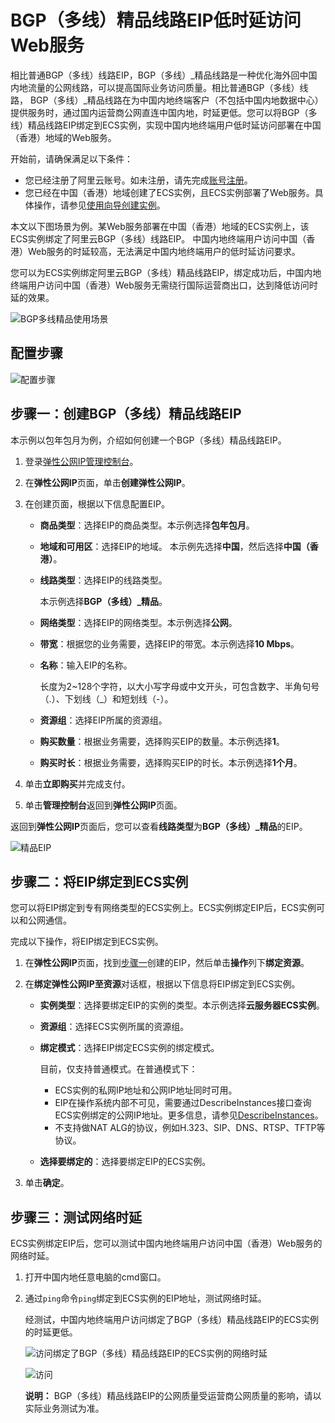 # BGP（多线）精品线路EIP低时延访问Web服务

相比普通BGP（多线）线路EIP，BGP（多线）\_精品线路是一种优化海外回中国内地流量的公网线路，可以提高国际业务访问质量。相比普通BGP（多线）线路， BGP（多线）\_精品线路在为中国内地终端客户（不包括中国内地数据中心）提供服务时，通过国内运营商公网直连中国内地，时延更低。您可以将BGP（多线）精品线路EIP绑定到ECS实例，实现中国内地终端用户低时延访问部署在中国（香港）地域的Web服务。

开始前，请确保满足以下条件：

-   您已经注册了阿里云账号。如未注册，请先完成[账号注册](https://account.aliyun.com/register/register.htm)。
-   您已经在中国（香港）地域创建了ECS实例，且ECS实例部署了Web服务。具体操作，请参见[使用向导创建实例](/cn.zh-CN/实例/创建实例/使用向导创建实例.md)。

本文以下图场景为例。某Web服务部署在中国（香港）地域的ECS实例上，该ECS实例绑定了阿里云BGP（多线）线路EIP。 中国内地终端用户访问中国（香港）Web服务的时延较高，无法满足中国内地终端用户的低时延访问要求。

您可以为ECS实例绑定阿里云BGP（多线）精品线路EIP，绑定成功后，中国内地终端用户访问中国（香港）Web服务无需绕行国际运营商出口，达到降低访问时延的效果。

![BGP多线精品使用场景](https://static-aliyun-doc.oss-accelerate.aliyuncs.com/assets/img/zh-CN/8059039951/p120847.png)

## 配置步骤

![配置步骤](https://static-aliyun-doc.oss-accelerate.aliyuncs.com/assets/img/zh-CN/8059039951/p120912.png)

## 步骤一：创建BGP（多线）精品线路EIP

本示例以包年包月为例，介绍如何创建一个BGP（多线）精品线路EIP。

1.  登录[弹性公网IP管理控制台](https://vpc.console.aliyun.com/eip)。

2.  在**弹性公网IP**页面，单击**创建弹性公网IP**。

3.  在创建页面，根据以下信息配置EIP。

    -   **商品类型**：选择EIP的商品类型。本示例选择**包年包月**。
    -   **地域和可用区**：选择EIP的地域。 本示例先选择**中国**，然后选择**中国（香港）**。
    -   **线路类型**：选择EIP的线路类型。

        本示例选择**BGP（多线）\_精品**。

    -   **网络类型**：选择EIP的网络类型。本示例选择**公网**。
    -   **带宽**：根据您的业务需要，选择EIP的带宽。本示例选择**10 Mbps**。
    -   **名称**：输入EIP的名称。

        长度为2~128个字符，以大小写字母或中文开头，可包含数字、半角句号（.）、下划线（\_）和短划线（-）。

    -   **资源组**：选择EIP所属的资源组。
    -   **购买数量**：根据业务需要，选择购买EIP的数量。本示例选择**1**。
    -   **购买时长**：根据业务需要，选择购买EIP的时长。本示例选择**1个月**。
4.  单击**立即购买**并完成支付。

5.  单击**管理控制台**返回到**弹性公网IP**页面。


返回到**弹性公网IP**页面后，您可以查看**线路类型**为**BGP（多线）\_精品**的EIP。

![精品EIP](https://static-aliyun-doc.oss-accelerate.aliyuncs.com/assets/img/zh-CN/8176707161/p120871.png)

## 步骤二：将EIP绑定到ECS实例

您可以将EIP绑定到专有网络类型的ECS实例上。ECS实例绑定EIP后，ECS实例可以和公网通信。

完成以下操作，将EIP绑定到ECS实例。

1.  在**弹性公网IP**页面，找到[步骤](#section_92f_mgi_0kw)[一](#section_92f_mgi_0kw)创建的EIP，然后单击**操作**列下**绑定资源**。

2.  在**绑定弹性公网IP至资源**对话框，根据以下信息将EIP绑定到ECS实例。

    -   **实例类型**：选择要绑定EIP的实例的类型。本示例选择**云服务器ECS实例**。
    -   **资源组**：选择ECS实例所属的资源组。
    -   **绑定模式**：选择EIP绑定ECS实例的绑定模式。

        目前，仅支持普通模式。在普通模式下：

        -   ECS实例的私网IP地址和公网IP地址同时可用。
        -   EIP在操作系统内部不可见，需要通过DescribeInstances接口查询ECS实例绑定的公网IP地址。更多信息，请参见[DescribeInstances](/cn.zh-CN/API参考/实例/DescribeInstances.md)。
        -   不支持做NAT ALG的协议，例如H.323、SIP、DNS、RTSP、TFTP等协议。
    -   **选择要绑定的**：选择要绑定EIP的ECS实例。
3.  单击**确定**。


## 步骤三：测试网络时延

ECS实例绑定EIP后，您可以测试中国内地终端用户访问中国（香港）Web服务的网络时延。

1.  打开中国内地任意电脑的cmd窗口。

2.  通过`ping`命令`ping`绑定到ECS实例的EIP地址，测试网络时延。

    经测试，中国内地终端用户访问绑定了BGP（多线）精品线路EIP的ECS实例的时延更低。

    ![访问绑定了BGP（多线）精品线路EIP的ECS实例的网络时延](../images/p120906.png "访问绑定了BGP（多线）精品线路EIP的ECS实例的网络时延")

    ![访问](../images/p120908.png "访问绑定了BGP（多线）线路EIP的ECS实例的网络时延")

    **说明：** BGP（多线）精品线路EIP的公网质量受运营商公网质量的影响，请以实际业务测试为准。


